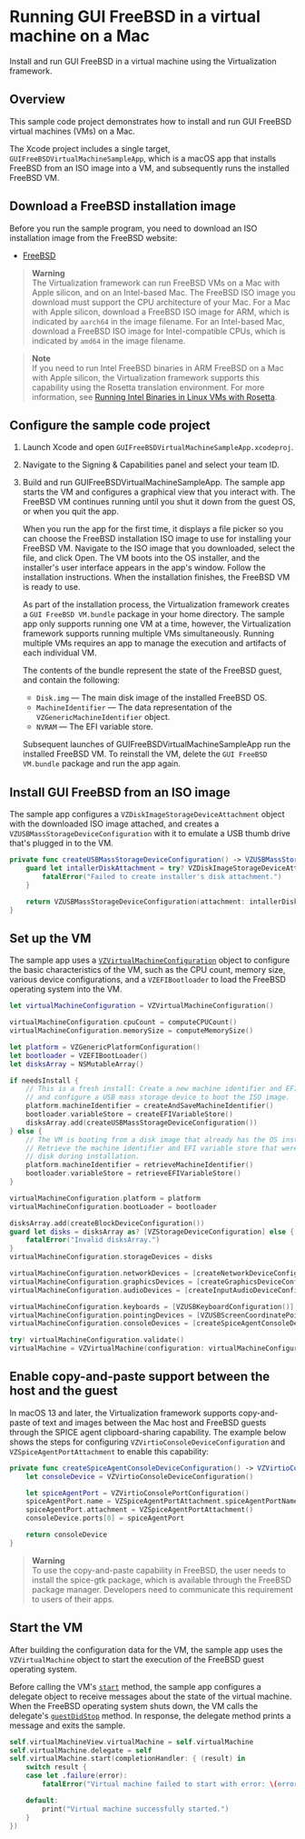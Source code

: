 # Running GUI FreeBSD in a virtual machine on a Mac

Install and run GUI FreeBSD in a virtual machine using the Virtualization framework.

## Overview

This sample code project demonstrates how to install and run GUI FreeBSD virtual machines (VMs) on a Mac.

The Xcode project includes a single target, `GUIFreeBSDVirtualMachineSampleApp`, which is a macOS app that installs FreeBSD from an ISO image into a VM, and subsequently runs the installed FreeBSD VM.

[class_VZVirtualMachineConfiguration]:https://developer.apple.com/documentation/virtualization/vzvirtualmachineconfiguration
[class_VZLinuxBootLoader]:https://developer.apple.com/documentation/virtualization/vzlinuxbootloader
[class_VZVirtualMachine]:https://developer.apple.com/documentation/virtualization/vzvirtualmachine
[property_bootLoader]:https://developer.apple.com/documentation/virtualization/vzvirtualmachineconfiguration/3656716-bootloader
[method_start]:https://developer.apple.com/documentation/virtualization/vzvirtualmachine/3656826-start
[method_guestDidStop]:https://developer.apple.com/documentation/virtualization/vzvirtualmachinedelegate/3656730-guestdidstop

## Download a FreeBSD installation image

Before you run the sample program, you need to download an ISO installation image from the FreeBSD website:

- [FreeBSD](https://www.freebsd.org/where/)


> **Warning** \
> The Virtualization framework can run FreeBSD VMs on a Mac with Apple silicon, and on an Intel-based Mac. The FreeBSD ISO image you download must support the CPU architecture of your Mac. For a Mac with Apple silicon, download a FreeBSD ISO image for ARM, which is indicated by `aarch64` in the image filename. For an Intel-based Mac, download a FreeBSD ISO image for Intel-compatible CPUs, which is indicated by `amd64` in the image filename.

> **Note** \
> If you need to run Intel FreeBSD binaries in ARM FreeBSD on a Mac with Apple silicon, the Virtualization framework supports this capability using the Rosetta translation environment. For more information, see [Running Intel Binaries in Linux VMs with Rosetta](https://developer.apple.com/documentation/virtualization/running_intel_binaries_in_linux_vms_with_rosetta).


## Configure the sample code project

1. Launch Xcode and open `GUIFreeBSDVirtualMachineSampleApp.xcodeproj`.

2. Navigate to the Signing & Capabilities panel and select your team ID.

3. Build and run GUIFreeBSDVirtualMachineSampleApp. The sample app starts the VM and configures a graphical view that you interact with. The FreeBSD VM continues running until you shut it down from the guest OS, or when you quit the app.

    When you run the app for the first time, it displays a file picker so you can choose the FreeBSD installation ISO image to use for installing your FreeBSD VM. Navigate to the ISO image that you downloaded, select the file, and click Open. The VM boots into the OS installer, and the installer's user interface appears in the app's window. Follow the installation instructions. When the installation finishes, the FreeBSD VM is ready to use.

     As part of the installation process, the Virtualization framework creates a `GUI FreeBSD VM.bundle` package in your home directory. The sample app only supports running one VM at a time, however, the Virtualization framework supports running multiple VMs simultaneously. Running multiple VMs requires an app to manage the execution and artifacts of each individual VM.

    The contents of the bundle represent the state of the FreeBSD guest, and contain the following:

    * `Disk.img` — The main disk image of the installed FreeBSD OS.
    * `MachineIdentifier` — The data representation of the `VZGenericMachineIdentifier` object.
    * `NVRAM` — The EFI variable store.

    Subsequent launches of GUIFreeBSDVirtualMachineSampleApp run the installed FreeBSD VM. To reinstall the VM, delete the `GUI FreeBSD VM.bundle` package and run the app again.


## Install GUI FreeBSD from an ISO image

The sample app configures a `VZDiskImageStorageDeviceAttachment` object with the downloaded ISO image attached, and creates a `VZUSBMassStorageDeviceConfiguration` with it to emulate a USB thumb drive that's plugged in to the VM.

``` swift
private func createUSBMassStorageDeviceConfiguration() -> VZUSBMassStorageDeviceConfiguration {
    guard let intallerDiskAttachment = try? VZDiskImageStorageDeviceAttachment(url: installerISOPath!, readOnly: true) else {
        fatalError("Failed to create installer's disk attachment.")
    }

    return VZUSBMassStorageDeviceConfiguration(attachment: intallerDiskAttachment)
}
```


## Set up the VM

The sample app uses a [`VZVirtualMachineConfiguration`][class_VZVirtualMachineConfiguration] object to configure the basic characteristics of the VM, such as the CPU count, memory size, various device configurations, and a `VZEFIBootloader` to load the FreeBSD operating system into the VM.

``` swift
let virtualMachineConfiguration = VZVirtualMachineConfiguration()

virtualMachineConfiguration.cpuCount = computeCPUCount()
virtualMachineConfiguration.memorySize = computeMemorySize()

let platform = VZGenericPlatformConfiguration()
let bootloader = VZEFIBootLoader()
let disksArray = NSMutableArray()

if needsInstall {
    // This is a fresh install: Create a new machine identifier and EFI variable store,
    // and configure a USB mass storage device to boot the ISO image.
    platform.machineIdentifier = createAndSaveMachineIdentifier()
    bootloader.variableStore = createEFIVariableStore()
    disksArray.add(createUSBMassStorageDeviceConfiguration())
} else {
    // The VM is booting from a disk image that already has the OS installed.
    // Retrieve the machine identifier and EFI variable store that were saved to
    // disk during installation.
    platform.machineIdentifier = retrieveMachineIdentifier()
    bootloader.variableStore = retrieveEFIVariableStore()
}

virtualMachineConfiguration.platform = platform
virtualMachineConfiguration.bootLoader = bootloader

disksArray.add(createBlockDeviceConfiguration())
guard let disks = disksArray as? [VZStorageDeviceConfiguration] else {
    fatalError("Invalid disksArray.")
}
virtualMachineConfiguration.storageDevices = disks

virtualMachineConfiguration.networkDevices = [createNetworkDeviceConfiguration()]
virtualMachineConfiguration.graphicsDevices = [createGraphicsDeviceConfiguration()]
virtualMachineConfiguration.audioDevices = [createInputAudioDeviceConfiguration(), createOutputAudioDeviceConfiguration()]

virtualMachineConfiguration.keyboards = [VZUSBKeyboardConfiguration()]
virtualMachineConfiguration.pointingDevices = [VZUSBScreenCoordinatePointingDeviceConfiguration()]
virtualMachineConfiguration.consoleDevices = [createSpiceAgentConsoleDeviceConfiguration()]

try! virtualMachineConfiguration.validate()
virtualMachine = VZVirtualMachine(configuration: virtualMachineConfiguration)
```

## Enable copy-and-paste support between the host and the guest

In macOS 13 and later, the Virtualization framework supports copy-and-paste of text and images between the Mac host and FreeBSD guests through the SPICE agent clipboard-sharing capability. The example below shows the steps for configuring `VZVirtioConsoleDeviceConfiguration` and `VZSpiceAgentPortAttachment` to enable this capability:
``` swift
private func createSpiceAgentConsoleDeviceConfiguration() -> VZVirtioConsoleDeviceConfiguration {
    let consoleDevice = VZVirtioConsoleDeviceConfiguration()

    let spiceAgentPort = VZVirtioConsolePortConfiguration()
    spiceAgentPort.name = VZSpiceAgentPortAttachment.spiceAgentPortName
    spiceAgentPort.attachment = VZSpiceAgentPortAttachment()
    consoleDevice.ports[0] = spiceAgentPort

    return consoleDevice
}
```

> **Warning** \
> To use the copy-and-paste capability in FreeBSD, the user needs to install the spice-gtk package, which is available through the FreeBSD package manager. Developers need to communicate this requirement to users of their apps.


## Start the VM

After building the configuration data for the VM, the sample app uses the `VZVirtualMachine` object to start the execution of the FreeBSD guest operating system.

Before calling the VM's [`start`][method_start] method, the sample app configures a delegate object to receive messages about the state of the virtual machine. When the FreeBSD operating system shuts down, the VM calls the delegate's [`guestDidStop`][method_guestDidStop] method. In response, the delegate method prints a message and exits the sample.

``` swift
self.virtualMachineView.virtualMachine = self.virtualMachine
self.virtualMachine.delegate = self
self.virtualMachine.start(completionHandler: { (result) in
    switch result {
    case let .failure(error):
        fatalError("Virtual machine failed to start with error: \(error)")

    default:
        print("Virtual machine successfully started.")
    }
})
```
